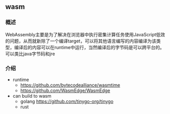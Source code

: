 ## wasm

### 概述

WebAssembly主要是为了解决在浏览器中执行密集计算任务使用JavaScript低效的问题，从而就新除了一个编译target，可以将其他语言编写的内容编译为该类型，编译后的内容可以在runtime中运行，当然编译后的字节码是可以跨平台的。可以类比java字节码和jre

### 介绍

- runtime
  - https://github.com/bytecodealliance/wasmtime
  - https://github.com/WasmEdge/WasmEdge
- can build to wasm
  - golang https://github.com/tinygo-org/tinygo
  - rust
